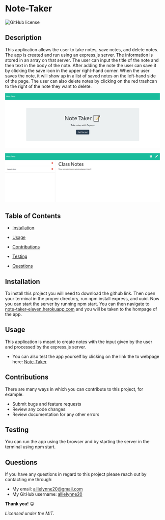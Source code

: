 # **Note-Taker**

![GitHub license](https://img.shields.io/badge/license-MIT-blue.svg)

## **Description**
This application allows the user to take notes, save notes, and delete notes. The app is created and run using an express.js server. The information is stored in an array on that server. The user can input the title of the note and then text in the body of the note. After adding the note the user can save it by clicking the save icon in the upper right-hand corner. When the user saves the note, it will show up in a list of saved notes on the left-hand side of the page. The user can also delete notes by clicking on the red trashcan to the right of the note they want to delete. 

![Homepage](./note-taker-hp.png)

![Notes page](./note-taker-np.png)

## **Table of Contents**

* [Installation](#Installation)

* [Usage](#Usage)

* [Contributions](#Contributions)

* [Testing](#Testing)

* [Questions](#Questions)


## **Installation**
To install this project you will need to download the github link. Then open your terminal in the proper directory, run npm install express, and uuid. Now you can start the server by running npm start. You can then navigate to [note-taker-eleven.herokuapp.com](https://note-taker-eleven.herokuapp.com/) and you will be taken to the hompage of the app.

## **Usage**
This application is meant to create notes with the input given by the user and processed by the express.js server. 
- You can also test the app yourself by clicking on the link the to webpage here: [Note-Taker](https://note-taker-eleven.herokuapp.com/)

## **Contributions**
There are many ways in which you can contribute to this project, for example:
- Submit bugs and feature requests
- Review any code changes 
- Review documentation for any other errors

## **Testing**
You can run the app using the browser and by starting the server in the terminal using npm start.

## **Questions** 
If you have any questions in regard to this project please reach out by contacting me through: 
- My email: allielynne20@gmail.com
- My GitHub username: [allielynne20](https://github.com/allielynne20)


**Thank you!** :upside_down_face:


*Licensed under the MIT.*